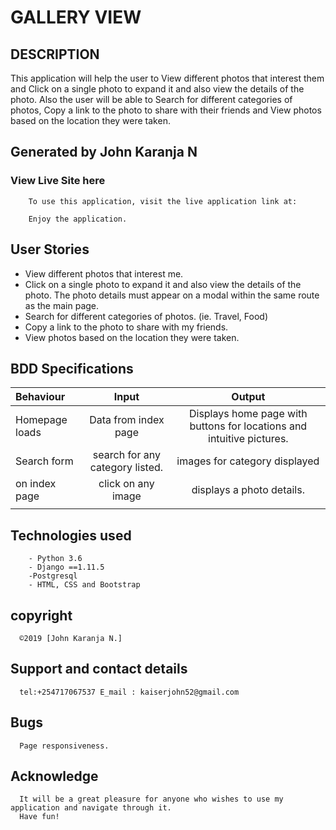 # GALLERY VIEW

## DESCRIPTION

  This application will help the user to View different photos that interest them and Click on a single photo to expand it and also view the details of the photo. Also the user will be able to Search for different categories of photos, Copy a link to the photo to share with their friends and View photos based on the location they were taken. 

## Generated by John Karanja N

### View Live Site here

        To use this application, visit the live application link at: 

        Enjoy the application.
        

## User Stories
 * View different photos that interest me.
* Click on a single photo to expand it and also view the details of the photo. The photo details must appear on a modal within the same route as the main page.
* Search for different categories of photos. (ie. Travel, Food)
* Copy a link to the photo to share with my friends.
* View photos based on the location they were taken.
## BDD Specifications

| Behaviour      |          Input           |                                 Output                                  |
| :------------- | :----------------------: | :---------------------------------------------------------------------: |
| Homepage loads | Data from index page  |                        Displays home page with buttons for locations and intuitive pictures.                        |
| Search form | search for any category listed.|              images for category displayed           |
| on index page  | click on any image   | displays a photo details. |
           |






## Technologies used

        - Python 3.6
        - Django ==1.11.5
        -Postgresql
        - HTML, CSS and Bootstrap


## copyright

      ©2019 [John Karanja N.]

## Support and contact details

      tel:+254717067537 E_mail : kaiserjohn52@gmail.com

## Bugs

      Page responsiveness.



## Acknowledge

      It will be a great pleasure for anyone who wishes to use my application and navigate through it.
      Have fun!
